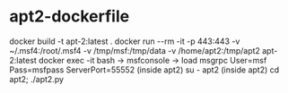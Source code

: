 # apt2-dockerfile

docker build -t apt-2:latest .
docker run --rm -it -p 443:443 -v ~/.msf4:/root/.msf4 -v /tmp/msf:/tmp/data -v /home/apt2:/tmp/apt2 apt-2:latest
docker exec -it <cont> bash -> msfconsole -> load msgrpc User=msf Pass=msfpass ServerPort=55552
(inside apt2) su - apt2
(inside apt2) cd apt2; ./apt2.py
